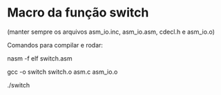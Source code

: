 # Macro da função switch
(manter sempre os arquivos asm_io.inc, asm_io.asm, cdecl.h e asm_io.o) 

Comandos para compilar e rodar:
  
  nasm -f elf switch.asm
  
  gcc -o switch switch.o asm.c asm_io.o
  
  ./switch
